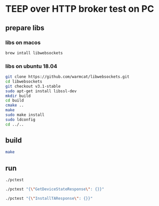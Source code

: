 # TEEP over HTTP broker test on PC

## prepare libs

### libs on macos

```bash
brew intall libwebsockets
```

### libs on ubuntu 18.04

```bash
git clone https://github.com/warmcat/libwebsockets.git
cd libwebsockets
git checkout v3.1-stable
sudo apt-get install libssl-dev
mkdir build
cd build
cmake ..
make
sudo make install
sudo ldconfig
cd ../..
```

## build

```bash
make
```

## run

```bash
./pctest
```

```bash
./pctest "{\"GetDeviceStateResponse\": {}}"
```

```bash
./pctest "{\"InstallTAResponse\": {}}"
```
